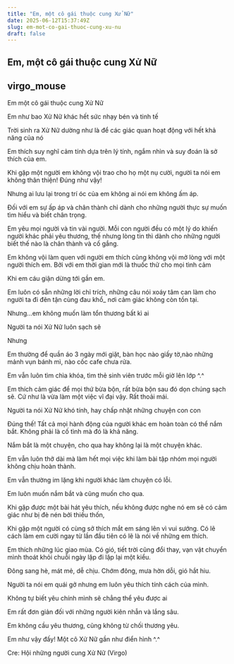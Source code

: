 ```yaml
---
title: "Em, một cô gái thuộc cung Xử Nữ"
date: 2025-06-12T15:37:49Z
slug: em-mot-co-gai-thuoc-cung-xu-nu
draft: false
---
```


## Em, một cô gái thuộc cung Xử Nữ

## virgo_mouse

Em một cô gái thuộc cung Xử Nữ
 
 Em như bao Xử Nữ khác hết sức nhạy bén và tinh tế
 
 Trời sinh ra Xử Nữ dường như là để các giác quan hoạt động với hết khả năng của nó
 
 Em thích suy nghĩ cảm tính dựa trên lý tính, ngắm nhìn và suy đoán là sở thích của em.
 
 Khi gặp một người em không vội trao cho họ một nụ cười, người ta nói em không thân thiện! Đúng như vậy!
 
 Nhưng ai lưu lại trong trí óc của em không ai nói em không ấm áp.
 
 Đối với em sự ấp áp và chân thành chỉ dành cho những người thực sự muốn tìm hiểu và biết chân trọng.
 
 Em yêu mọi người và tin vài người. Mỗi con người đều có một lý do khiến người khác phải yêu thương, thế nhưng lòng tin thì dành cho những người biết thế nào là chân thành và cố gắng.
 
 Em không vội làm quen với người em thích cũng không vội mở lòng với một người thích em. Bởi với em thời gian mới là thuốc thử cho mọi tình cảm
 
 Khi em cáu giận dừng tới gần em.
 
 Em luôn có sẵn những lời chỉ trích, những câu nói xoáy tâm can làm cho người ta đi đẽn tận cùng đau khổ_ nơi cảm giác không còn tồn tại.
 
 Nhưng...em không muốn làm tổn thương bất kì ai
 
 Người ta nói Xử Nữ luôn sạch sẽ
 
 Nhưng
 
 Em thường để quần áo 3 ngày mới giặt, bàn học nào giấy tờ,nào những mảnh vụn bánh mì, nào cốc cafe chưa rửa.
 
 Em vẫn luôn tìm chìa khóa, tìm thẻ sinh viên trước mỗi giờ lên lớp ^.^
 
 Em thích cảm giác để mọi thứ bừa bộn, rất bừa bộn sau đó dọn chúng sạch sẽ. Cứ như là vừa làm một việc vĩ đại vậy. Rất thoải mái.
 
 Người ta nói Xử Nữ khó tính, hay chấp nhặt những chuyện con con
 
 Đúng thế! Tất cả mọi hành động của người khác em hoàn toàn có thể nắm bắt. Không phải là cố tình mà đó là khả năng.
 
 Nắm bắt là một chuyện, cho qua hay không lại là một chuyện khác.
 
 Em vẫn luôn thở dài mà làm hết mọi việc khi làm bài tập nhóm mọi người không chịu hoàn thành.
 
 Em vẫn thường im lặng khi người khác làm chuyện có lỗi.
 
 Em luôn muốn nắm bắt và cũng muốn cho qua.
 
 Khi gặp được một bài hát yêu thích, nếu không được nghe nó em sẽ có cảm giác như bị đè nén bởi thiếu thốn,
 
 Khi gặp một người có cùng sở thích mắt em sáng lên vì vui sướng. Có lẽ cách làm em cười ngay từ lần đầu tiên có lẽ là nói về những em thích.
 
 Em thích những lúc giao mùa. Có gió, tiết trời cũng đổi thay, vạn vật chuyển mình thoát khỏi chuỗi ngày lặp đi lặp lại một kiểu.
 
 Đông sang hè, mát mẻ, dễ chịu. Chớm đông, mưa hờn dỗi, gió hắt hiu.
 
 Người ta nói em quái gở nhưng em luôn yêu thích tính cách của mình.
 
 Không tự biết yêu chính mình sẽ chẳng thể yêu được ai
 
 Em rất đơn giản đối với những người kiên nhẫn và lắng sâu.
 
 Em không cầu yêu thương, cũng không từ chối thương yêu.
 
 Em như vậy đấy! Một cô Xử Nữ gần như điển hình ^.^
 
 
 
 Cre: Hội những người cung Xử Nữ (Virgo)